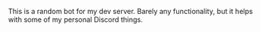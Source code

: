 This is a random bot for my dev server. Barely any functionality, but it helps with some of my personal Discord things.
